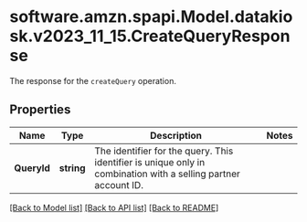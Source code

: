 # software.amzn.spapi.Model.datakiosk.v2023_11_15.CreateQueryResponse
The response for the `createQuery` operation.

## Properties

Name | Type | Description | Notes
------------ | ------------- | ------------- | -------------
**QueryId** | **string** | The identifier for the query. This identifier is unique only in combination with a selling partner account ID. | 

[[Back to Model list]](../README.md#documentation-for-models) [[Back to API list]](../README.md#documentation-for-api-endpoints) [[Back to README]](../README.md)

